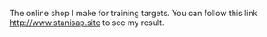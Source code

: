 The online shop I make for training targets.
You can follow this link http://www.stanisap.site to see my result.
